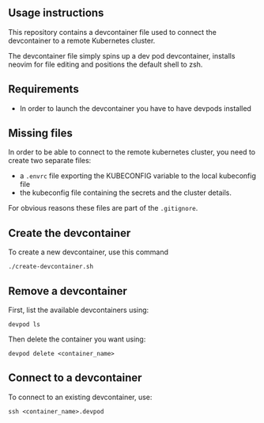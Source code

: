 ## Usage instructions

This repository contains a devcontainer file used to connect the devcontainer to a remote Kubernetes cluster.

The devcontainer file simply spins up a dev pod devcontainer, installs neovim for file editing and positions the default shell to zsh.

## Requirements

- In order to launch the devcontainer you have to have devpods installed

## Missing files

In order to be able to connect to the remote kubernetes cluster, you need to create two separate files:
- a ```.envrc``` file exporting the KUBECONFIG variable to the local kubeconfig file
- the kubeconfig file containing the secrets and the cluster details.

For obvious reasons these files are part of the ```.gitignore```.

## Create the devcontainer

To create a new devcontainer, use this command

```shell
./create-devcontainer.sh
```

## Remove a devcontainer

First, list the available devcontainers using:

```shell
devpod ls
```

Then delete the container you want using:

```shell
devpod delete <container_name>
```

## Connect to a devcontainer

To connect to an existing devcontainer, use:

```shell
ssh <container_name>.devpod
```
